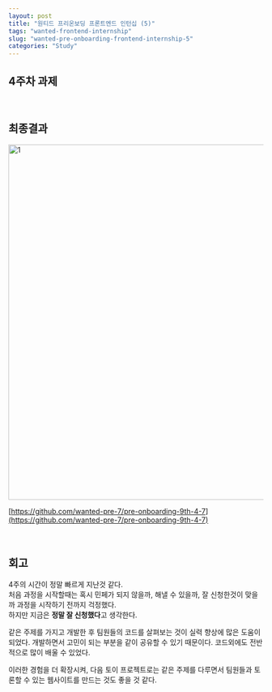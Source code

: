 ```yaml
---
layout: post
title: "원티드 프리온보딩 프론트엔드 인턴십 (5)"
tags: "wanted-frontend-internship"
slug: "wanted-pre-onboarding-frontend-internship-5"
categories: "Study"
---
```


## 4주차 과제

<br>

## 최종결과

<img width="700" alt="1" src="https://user-images.githubusercontent.com/82035356/227136628-36a3c9fa-2006-4b0d-8fc6-3a44e984739b.gif" alt="1">

[https://github.com/wanted-pre-7/pre-onboarding-9th-4-7](https://github.com/wanted-pre-7/pre-onboarding-9th-4-7)

<br>

## 회고

4주의 시간이 정말 빠르게 지난것 같다.  
처음 과정을 시작할때는 혹시 민페가 되지 않을까, 해낼 수 있을까, 잘 신청한것이 맞을까 과정을 시작하기 전까지 걱정했다.  
하지만 지금은 **정말 잘 신청했다**고 생각한다.

같은 주제를 가지고 개발한 후 팀원들의 코드를 살펴보는 것이 실력 향상에 많은 도움이 되었다. 개발하면서 고민이 되는 부분을 같이 공유할 수 있기 때문이다. 코드외에도 전반적으로 많이 배울 수 있었다.

이러한 경험을 더 확장시켜, 다음 토이 프로젝트로는 같은 주제를 다루면서 팀원들과 토론할 수 있는 웹사이트를 만드는 것도 좋을 것 같다.
